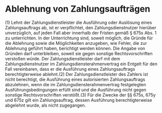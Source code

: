 # Ablehnung von Zahlungsaufträgen

(1) Lehnt der Zahlungsdienstleister die Ausführung oder Auslösung eines Zahlungsauftrags ab, ist er verpflichtet, den Zahlungsdienstnutzer hierüber unverzüglich, auf jeden Fall aber innerhalb der Fristen gemäß § 675s Abs. 1 zu unterrichten. In der Unterrichtung sind, soweit möglich, die Gründe für die Ablehnung sowie die Möglichkeiten anzugeben, wie Fehler, die zur Ablehnung geführt haben, berichtigt werden können. Die Angabe von Gründen darf unterbleiben, soweit sie gegen sonstige Rechtsvorschriften verstoßen würde. Der Zahlungsdienstleister darf mit dem Zahlungsdienstnutzer im Zahlungsdiensterahmenvertrag ein Entgelt für den Fall vereinbaren, dass er die Ausführung eines Zahlungsauftrags berechtigterweise ablehnt.(2) Der Zahlungsdienstleister des Zahlers ist nicht berechtigt, die Ausführung eines autorisierten Zahlungsauftrags abzulehnen, wenn die im Zahlungsdiensterahmenvertrag festgelegten Ausführungsbedingungen erfüllt sind und die Ausführung nicht gegen sonstige Rechtsvorschriften verstößt.(3) Für die Zwecke der §§ 675s, 675y und 675z gilt ein Zahlungsauftrag, dessen Ausführung berechtigterweise abgelehnt wurde, als nicht zugegangen. 


